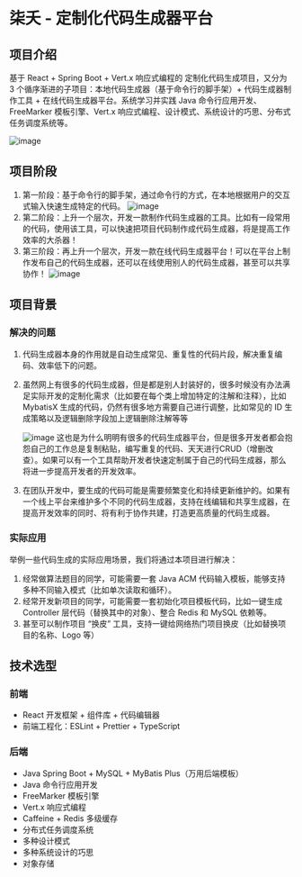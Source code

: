 # 柒夭 - 定制化代码生成器平台
## 项目介绍
基于 React + Spring Boot + Vert.x 响应式编程的 定制化代码生成项目，又分为 3 个循序渐进的子项目：本地代码生成器（基于命令行的脚手架）+ 代码生成器制作工具 + 在线代码生成器平台。系统学习并实践 Java 命令行应用开发、FreeMarker 模板引擎、Vert.x 响应式编程、设计模式、系统设计的巧思、分布式任务调度系统等。

![image](https://github.com/DIDA-lJ/qiyao-generator/assets/97254796/296a3652-7570-4573-b679-d9c2930a1c58)

## 项目阶段
1. 第一阶段：基于命令行的脚手架，通过命令行的方式，在本地根据用户的交互式输入快速生成特定的代码。
![image](https://github.com/DIDA-lJ/qiyao-generator/assets/97254796/19aff711-522d-461e-ac40-abec1b3620f6)
2. 第二阶段：上升一个层次，开发一款制作代码生成器的工具。比如有一段常用的代码，使用该工具，可以快速把项目代码制作成代码生成器，将是提高工作效率的大杀器！
3. 第三阶段：再上升一个层次，开发一款在线代码生成器平台！可以在平台上制作发布自己的代码生成器，还可以在线使用别人的代码生成器，甚至可以共享协作！
![image](https://github.com/DIDA-lJ/qiyao-generator/assets/97254796/275d6571-5449-484e-b50a-155c61af927c)


## 项目背景
### 解决的问题
1. 代码生成器本身的作用就是自动生成常见、重复性的代码片段，解决重复编码、效率低下的问题。
2. 虽然网上有很多的代码生成器，但是都是别人封装好的，很多时候没有办法满足实际开发的定制化需求（比如要在每个类上增加特定的注解和注释），比如 MybatisX 生成的代码，仍然有很多地方需要自己进行调整，比如常见的 ID 生成策略以及逻辑删除字段加上逻辑删除注解等等
   
   ![image](https://github.com/DIDA-lJ/qiyao-generator/assets/97254796/8eb44a43-218b-42ca-acd7-8e00a8c3cd1b)
这也是为什么明明有很多的代码生成器平台，但是很多开发者都会抱怨自己的工作总是复制粘贴，编写重复的代码、天天进行CRUD（增删改查）。如果可以有一个工具帮助开发者快速定制属于自己的代码生成器，那么将进一步提高开发者的开发效率。
3. 在团队开发中，要生成的代码可能是需要频繁变化和持续更新维护的。如果有一个线上平台来维护多个不同的代码生成器，支持在线编辑和共享生成器，在提高开发效率的同时、将有利于协作共建，打造更高质量的代码生成器。
   
### 实际应用
举例一些代码生成的实际应用场景，我们将通过本项目进行解决：
1. 经常做算法题目的同学，可能需要一套 Java ACM 代码输入模板，能够支持多种不同输入模式（比如单次读取和循环）。
2. 经常开发新项目的同学，可能需要一套初始化项目模板代码，比如一键生成 Controller 层代码（替换其中的对象）、整合 Redis 和 MySQL 依赖等。
3. 甚至可以制作项目 “换皮” 工具，支持一键给网络热门项目换皮（比如替换项目的名称、Logo 等）

## 技术选型
### 前端
<ul>
<li> React 开发框架 + 组件库 + 代码编辑器 </li>
<li> 前端工程化：ESLint + Prettier + TypeScript </li>
</ul>

### 后端
<ul>
<li> Java Spring Boot + MySQL + MyBatis Plus（万用后端模板）</li>
<li> Java 命令行应用开发</li>
<li> FreeMarker 模板引擎</li>
<li> Vert.x 响应式编程</li>
<li> Caffeine + Redis 多级缓存</li>
<li> 分布式任务调度系统</li>
<li> 多种设计模式</li>
<li> 多种系统设计的巧思</li>
<li> 对象存储</li>
</ul>
